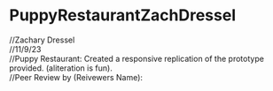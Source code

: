 # PuppyRestaurantZachDressel
//Zachary Dressel<br>
//11/9/23<br>
//Puppy Restaurant: Created a responsive replication of the prototype provided. (aliteration is fun).<br>
//Peer Review by (Reivewers Name):
